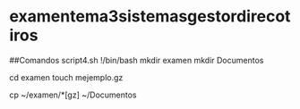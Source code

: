 # examentema3sistemasgestordirecotiros
<code></code>
##Comandos script4.sh
 !/bin/bash
mkdir examen
mkdir Documentos

cd examen
touch mejemplo.gz

cp ~/examen/*[gz] ~/Documentos
